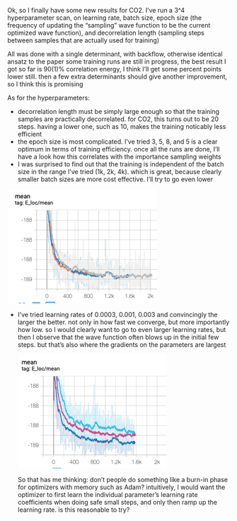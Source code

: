 Ok, so I finally have some new results for CO2. I’ve run a 3^4 hyperparameter scan, on learning rate, batch size, epoch size (the frequency of updating the “sampling” wave function to be the current optimized wave function), and decorrelation length (sampling steps between samples that are actually used for training)

All was done with a single determinant, with backflow, otherwise identical ansatz to the paper
some training runs are still in progress, the best result I got so far is 90(1)% correlation energy, I think I’ll get some percent points lower still. then a few extra determinants should give another improvement, so I think this is promising

As for the hyperparameters:

- decorrelation length must be simply large enough so that the training samples are practically decorrelated. for CO2, this turns out to be 20 steps. having a lower one, such as 10, makes the training noticably less efficient
- the epoch size is most complicated. I’ve tried 3, 5, 8, and 5 is a clear optimum in terms of training efficiency. once all the runs are done, I’ll have a look how this correlates with the importance sampling weights
- I was surprised to find out that the training is independent of the batch size in the range I’ve tried (1k, 2k, 4k). which is great, because clearly smaller batch sizes are more cost effective. I’ll try to go even lower

![Screen Shot 2020-02-18 at 17.37.10](2020-02-18-jh.assets/Screen%20Shot%202020-02-18%20at%2017.37.10.png)

- I’ve tried learning rates of 0.0003, 0.001, 0.003 and convincingly the larger the better. not only in how fast we converge, but more importantly how low. so I would clearly want to go to even larger learning rates, but then I observe that the wave function often blows up in the initial few steps. but that’s also where the gradients on the parameters are largest
  
  ![Screen Shot 2020-02-18 at 17.29.36](2020-02-18-jh.assets/Screen%20Shot%202020-02-18%20at%2017.29.36.png)
  
  So that has me thinking: don’t people do something like a burn-in phase for optimizers with memory such as Adam? intuitively, I would want the optimizer to first learn the individual parameter’s learning rate coefficients when doing safe small steps, and only then ramp up the learning rate. is this reasonable to try?

